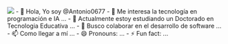 <img src="Avr_perfil.jpeg">
- 👋 Hola, Yo soy @Antonio0677
- 👀 Me interesa la tecnología en programación e IA ...
- 🌱 Actualmente estoy estudiando un Doctorado en Tecnologia Educativa ...
- 💞️ Busco colaborar en el desarrollo de software ...
- 📫 Como llegar a mí ...
- 😄 Pronouns: ...
- ⚡ Fun fact: ...

<!---
Antonio0677/Antonio0677 is a ✨ special ✨ repository because its `README.md` (this file) appears on your GitHub profile.
You can click the Preview link to take a look at your changes.
--->
